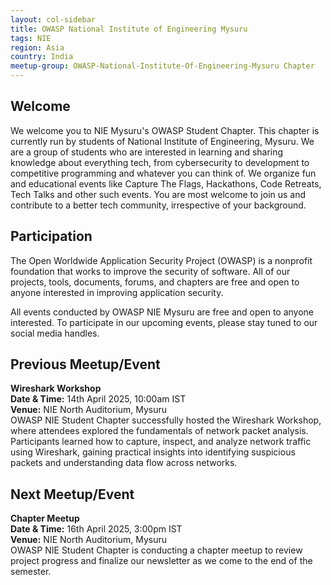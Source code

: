```yaml
---
layout: col-sidebar
title: OWASP National Institute of Engineering Mysuru
tags: NIE
region: Asia
country: India
meetup-group: OWASP-National-Institute-Of-Engineering-Mysuru Chapter
---
```


## Welcome

We welcome you to NIE Mysuru's OWASP Student Chapter. This chapter is currently run by students of National Institute of Engineering, Mysuru. We are a group of students who are interested in learning and sharing knowledge about everything tech, from cybersecurity to development to competitive programming and whatever you can think of. We organize fun and educational events like Capture The Flags, Hackathons, Code Retreats, Tech Talks and other such events. You are most welcome to join us and contribute to a better tech community, irrespective of your background.

## Participation

The Open Worldwide Application Security Project (OWASP) is a nonprofit foundation that works to improve the security of software. All of our projects, tools, documents, forums, and chapters are free and open to anyone interested in improving application security.

All events conducted by OWASP NIE Mysuru are free and open to anyone interested. To participate in our upcoming events, please stay tuned to our social media handles.

## Previous Meetup/Event

**Wireshark Workshop**\
**Date & Time:** 14th April 2025, 10:00am IST\
**Venue:** NIE North Auditorium, Mysuru\
OWASP NIE Student Chapter successfully hosted the Wireshark Workshop, where attendees explored the fundamentals of network packet analysis. Participants learned how to capture, inspect, and analyze network traffic using Wireshark, gaining practical insights into identifying suspicious packets and understanding data flow across networks.

## Next Meetup/Event

**Chapter Meetup**\
**Date & Time:** 16th April 2025, 3:00pm IST\
**Venue:** NIE North Auditorium, Mysuru\
OWASP NIE Student Chapter is conducting a chapter meetup to review project progress and finalize our newsletter as we come to the end of the semester.
